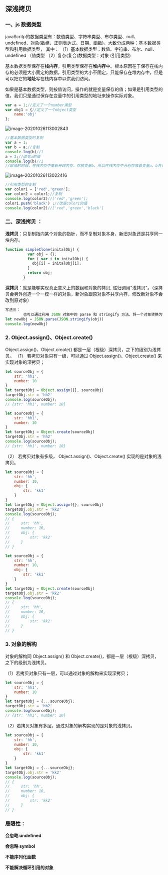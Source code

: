 ## 深浅拷贝

### 一、js 数据类型

javaScritp的数据类型有：数值类型、字符串类型、布尔类型、null、undefined、对象(数组、正则表达式、日期、函数)，大致分成两种：基本数据类型和引用数据类型，
 其中：
 （1）基本数据类型：数值、字符串、布尔、null、undefined （值类型
 （2）复杂(复合)数据类型：对象 (引用类型)

基本数据类型保存在**栈内存**，引用类型保存在**堆内存**中。根本原因在于保存在栈内存的必须是大小固定的数据，引用类型的大小不固定，只能保存在堆内存中，但是可以把它的**地址**写在栈内存中以供我们访问。

如果是基本数据类型，则按值访问，操作的就是变量保存的值；如果是引用类型的值，我们只是通过保存在变量中的引用类型的地址来操作实际对象。

```js
var a = 1;//定义了一个number类型
var obj1 = {//定义了一个object类型
    name:'obj'
};
```

<img src="/Users/apple/Library/Application%20Support/typora-user-images/image-20201026113002843.png" alt="image-20201026113002843"  />

```js
//基本数据类型的复制
var a = 1;
var b = a;//复制
console.log(b)//1
a = 2;//改变a的值
console.log(b)//1
//赋值的时候，在栈内存中重新开辟内存，存放变量b，所以在栈内存中分别存放着变量a、b各自的值，修改时互不影响。
```

<img src="/Users/apple/Library/Application%20Support/typora-user-images/image-20201026113022416.png" alt="image-20201026113022416"  />

```js
//引用类型的复制
var color1 = ['red','green'];
var color2 = color1;//复制
console.log(color2)//['red','green'];
color1.push('black') ;//改变color1的值
console.log(color2)//['red','green','black']
```

### 二、深浅拷贝 ：

**浅拷贝**：只复制指向某个对象的指针，而不复制对象本身，新旧对象还是共享同一块内存。

```js
function simpleClone(initalObj) {    
          var obj = {};    
          for ( var i in initalObj) {
            obj[i] = initalObj[i];
          }    
          return obj;
        }

```



**深拷贝**：就是能够实现真正意义上的数组和对象的拷贝, 递归调用"浅拷贝"。（深拷贝会另外创造一个一模一样的对象，新对象跟原对象不共享内存，修改新对象不会改到原对象）

```js
写法三：
        也可以通过利用 JSON 对象中的 parse 和 stringify 方法，将一个对象转换为字符串，赋给新的对象，再转回JSON对象。
let newObj = JSON.parse(JSON.stringify(obj))
console.log(newObj)
```

### 2. Object.assign()、Object.create()

Object.assign()、Object.create() 都是一层（根级）深拷贝，之下的级别为浅拷贝。
（1） 若拷贝对象只有一级，可以通过 Object.assign()、Object.create() 来实现对象的深拷贝；

```jsx
let sourceObj = {
    str: 'hh1',
    number: 10
}
let targetObj = Object.assign({}, sourceObj)
targetObj.str = 'hh2'
console.log(sourceObj);
// {str: 'hh1', number: 10}
```

```jsx
let sourceObj = {
    str: 'hh1',
    number: 10
}
let targetObj = Object.create(sourceObj)
targetObj.str = 'hh2'
console.log(sourceObj);
// {str: 'hh1', number: 10}
```

（2） 若拷贝对象有多级， Object.assign()、Object.create() 实现的是对象的浅拷贝。

```jsx
let sourceObj = {
    str: 'hh',
    number: 10,
    obj: {
        str: 'kk1'
    }
}
let targetObj = Object.assign({}, sourceObj)
targetObj.obj.str = 'kk2'
console.log(sourceObj);
// {
//     str: 'hh',
//     number: 10,
//     obj: {
//         str: 'kk2'
//     }
// }
```

```jsx
let sourceObj = {
    str: 'hh',
    number: 10,
    obj: {
        str: 'kk1'
    }
}
let targetObj = Object.create(sourceObj)
targetObj.obj.str = 'kk2'
console.log(sourceObj);
// {
//     str: 'hh',
//     number: 10,
//     obj: {
//         str: 'kk2'
//     }
// }
```

### 3. 对象的解构

对象的解构同 Object.assign() 和 Object.create()，都是一层（根级）深拷贝，之下的级别为浅拷贝。

（1）若拷贝对象只有一层，可以通过对象的解构来实现深拷贝；

```jsx
let sourceObj = {
    str: 'hh1',
    number: 10
}
let targetObj = {...sourceObj};
targetObj.str = 'hh2'
console.log(sourceObj);
// {str: 'hh1', number: 10}
```



（2）若拷贝对象有多层，通过对象的解构实现的是对象的浅拷贝。

```jsx
let sourceObj = {
    str: 'hh',
    number: 10,
    obj: {
        str: 'kk1'
    }
}
let targetObj = {...sourceObj};
targetObj.obj.str = 'kk2'
console.log(sourceObj);
// {
//     str: 'hh',
//     number: 10,
//     obj: {
//         str: 'kk2'
//     }
// }
```



### 局限性：

**会忽略 undefined**

**会忽略 symbol**

**不能序列化函数** 

**不能解决循环引⽤的对象**